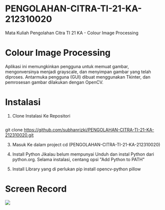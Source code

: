 # PENGOLAHAN-CITRA-TI-21-KA-212310020
Mata Kuliah Pengolahan Citra TI 21 KA - Colour Image Processing 

# Colour Image Processing
Aplikasi ini memungkinkan pengguna untuk memuat gambar, mengonversinya menjadi grayscale, dan menyimpan gambar yang telah diproses. Antarmuka pengguna (GUI) dibuat menggunakan Tkinter, dan pemrosesan gambar dilakukan dengan OpenCV.

# Instalasi
1. Clone Instalasi Ke Repositori
   ```bash
  git clone https://github.com/subhanrizki/PENGOLAHAN-CITRA-TI-21-KA-212310020.git

3. Masuk Ke dalam project
   cd (PENGOLAHAN-CITRA-TI-21-KA-212310020)
   
4. Install Python Jikalau belum mempunyai
   Unduh dan instal Python dari python.org. Selama instalasi, centang opsi "Add Python to PATH"
   
5. Install Library yang di perlukan
   pip install opencv-python pillow
  

# Screen Record
![](https://github.com/subhanrizki/PENGOLAHAN-CITRA-TI-21-KA-212310020/blob/main/2024-10-22%2018-47-09.gif)

